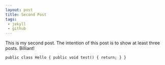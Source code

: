 ```yaml
---
layout: post
title: Second Post
tags: 
 - jekyll
 - github
---
```

This is my second post. The intention of this post is to show at least three posts. Billiant!

`
public class Hello {
	public void test() {
		return;
	}
}
`

<script src="https://gist.github.com/289467.js?file=Evolution%20of%20a%20Python%20programmer.py"></script>


